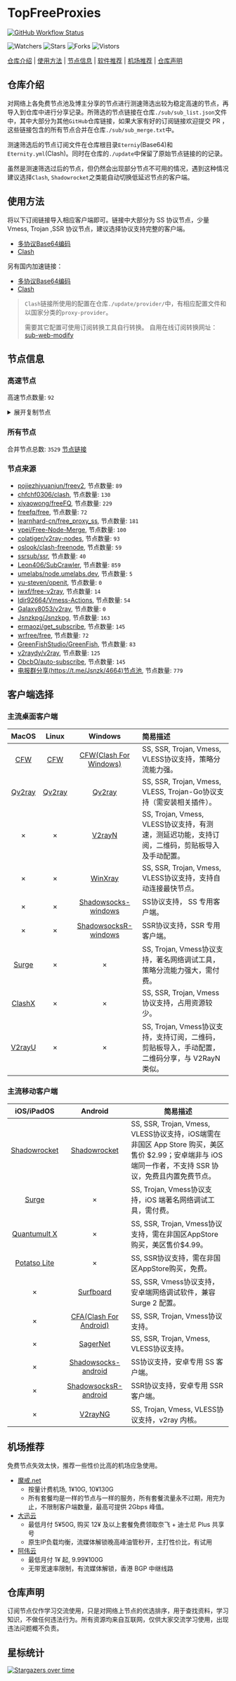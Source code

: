 # TopFreeProxies
[![GitHub Workflow Status](https://img.shields.io/github/workflow/status/alanbobs999/topfreeproxies/sub_merge?label=sub_merge)](https://github.com/alanbobs999/TopFreeProxies/actions/workflows/sub_merge.yml) 

![Watchers](https://img.shields.io/github/watchers/alanbobs999/topfreeproxies) ![Stars](https://img.shields.io/github/stars/alanbobs999/topfreeproxies) ![Forks](https://img.shields.io/github/forks/alanbobs999/topfreeproxies) ![Vistors](https://visitor-badge.laobi.icu/badge?page_id=alanbobs999.topfreeproxies)

[仓库介绍](https://github.com/alanbobs999/TopFreeProxies#仓库介绍) | [使用方法](https://github.com/alanbobs999/TopFreeProxies#使用方法) | [节点信息](https://github.com/alanbobs999/TopFreeProxies#节点信息) | [软件推荐](https://github.com/alanbobs999/TopFreeProxies#客户端选择) | [机场推荐](https://github.com/alanbobs999/TopFreeProxies#机场推荐) | [仓库声明](https://github.com/alanbobs999/TopFreeProxies#仓库声明)

## 仓库介绍
对网络上各免费节点池及博主分享的节点进行测速筛选出较为稳定高速的节点，再导入到仓库中进行分享记录。所筛选的节点链接在仓库`./sub/sub_list.json`文件中，其中大部分为其他`GitHub`仓库链接，如果大家有好的订阅链接欢迎提交 PR ，这些链接包含的所有节点合并在仓库`./sub/sub_merge.txt`中。

测速筛选后的节点订阅文件在仓库根目录`Eterniy`(Base64)和`Eternity.yml`(Clash)。同时在仓库的`./update`中保留了原始节点链接的的记录。

虽然是测速筛选过后的节点，但仍然会出现部分节点不可用的情况，遇到这种情况建议选择`Clash`, `Shadowrocket`之类能自动切换低延迟节点的客户端。

## 使用方法
将以下订阅链接导入相应客户端即可。链接中大部分为 SS 协议节点，少量 Vmess, Trojan ,SSR 协议节点，建议选择协议支持完整的客户端。

- [多协议Base64编码](https://raw.githubusercontent.com/alanbobs999/TopFreeProxies/master/Eternity)
- [Clash](https://raw.githubusercontent.com/alanbobs999/TopFreeProxies/master/Eternity.yml)

另有国内加速链接：

- [多协议Base64编码](https://raw.fastgit.org/alanbobs999/TopFreeProxies/master/Eternity)
- [Clash](https://raw.fastgit.org/alanbobs999/TopFreeProxies/master/Eternity.yml)

>`Clash`链接所使用的配置在仓库`./update/provider/`中，有相应配置文件和以国家分类的`proxy-provider`。
>
>需要其它配置可使用订阅转换工具自行转换。
>自用在线订阅转换网址：[sub-web-modify](https://sub.v1.mk/)

## 节点信息
### 高速节点
高速节点数量: `92`
<details>
  <summary>展开复制节点</summary>

    vmess://ew0KICAidiI6ICIyIiwNCiAgInBzIjogIkVYVE0zVS3pppnmuK8tbmYtaXBsYyIsDQogICJhZGQiOiAiMTIwLjIzMy4xMC41NSIsDQogICJwb3J0IjogIjQwMzA5IiwNCiAgImlkIjogImU0Y2JhODcwLWU1NDUtM2UxNy1iZDAzLWYzY2U1ZTNlMjkyZSIsDQogICJhaWQiOiAiMCIsDQogICJzY3kiOiAiYXV0byIsDQogICJuZXQiOiAid3MiLA0KICAidHlwZSI6ICJub25lIiwNCiAgImhvc3QiOiAidC5tZS92cG5oYXQiLA0KICAicGF0aCI6ICIvano2NjY2NjYiLA0KICAidGxzIjogIiIsDQogICJzbmkiOiAiIg0KfQ==
    trojan://sharecentrepro@gy.sharecentrepro.tk:34148?allowInsecure=1#CN_44
    trojan://sharecentrepro@gy.sharecentrepro.tk:17775?allowInsecure=1#CN_45
    vmess://ew0KICAidiI6ICIyIiwNCiAgInBzIjogIuWPsOa5vijmrKLov47orqLpmIVZb3V0dWJl56C06Kej6LWE5rqQ5ZCbKSIsDQogICJhZGQiOiAiMzMwdHcuZmFuczgueHl6IiwNCiAgInBvcnQiOiAiNDQzIiwNCiAgImlkIjogIjVjNzBkYTVkLWU2NDEtM2JmOC1iN2RjLTViYWJkODQzZmYzYyIsDQogICJhaWQiOiAiMiIsDQogICJzY3kiOiAiYXV0byIsDQogICJuZXQiOiAid3MiLA0KICAidHlwZSI6ICJub25lIiwNCiAgImhvc3QiOiAiMzMwdHcuZmFuczgueHl6IiwNCiAgInBhdGgiOiAiL3JheSIsDQogICJ0bHMiOiAidGxzIiwNCiAgInNuaSI6ICIiDQp9
    vmess://ew0KICAidiI6ICIyIiwNCiAgInBzIjogIlYxLSMyMDJfSVBMQy3mt7HlnLMt5Y+w5rm+X05GX3g0XzBfVjJyYXlfMjUzIiwNCiAgImFkZCI6ICJqdXppLWlwbGMwMDEuZGRucy1vaW5rLnh5eiIsDQogICJwb3J0IjogIjQwMjAyIiwNCiAgImlkIjogImU0Y2JhODcwLWU1NDUtM2UxNy1iZDAzLWYzY2U1ZTNlMjkyZSIsDQogICJhaWQiOiAiMCIsDQogICJzY3kiOiAiYXV0byIsDQogICJuZXQiOiAid3MiLA0KICAidHlwZSI6ICJub25lIiwNCiAgImhvc3QiOiAianV6aS1pcGxjMDAxLmRkbnMtb2luay54eXoiLA0KICAicGF0aCI6ICIvano2NjY2NjYiLA0KICAidGxzIjogIiIsDQogICJzbmkiOiAiIg0KfQ==
    vmess://ew0KICAidiI6ICIyIiwNCiAgInBzIjogIlYxLSMzMTBfSVBMQy3mt7HlnLMt6aaZ5rivQkdQX05GX3g0XzBfVjJyYXlfMjU5IiwNCiAgImFkZCI6ICJqdXppLWlwbGMwMDEuZGRucy1vaW5rLnh5eiIsDQogICJwb3J0IjogIjQwMzEwIiwNCiAgImlkIjogImU0Y2JhODcwLWU1NDUtM2UxNy1iZDAzLWYzY2U1ZTNlMjkyZSIsDQogICJhaWQiOiAiMCIsDQogICJzY3kiOiAiYXV0byIsDQogICJuZXQiOiAid3MiLA0KICAidHlwZSI6ICJub25lIiwNCiAgImhvc3QiOiAianV6aS1pcGxjMDAxLmRkbnMtb2luay54eXoiLA0KICAicGF0aCI6ICIvano2NjY2NjYiLA0KICAidGxzIjogIiIsDQogICJzbmkiOiAiIg0KfQ==
    vmess://ew0KICAidiI6ICIyIiwNCiAgInBzIjogIkVYVE0zVS1TRy1uZi1pcGxjIiwNCiAgImFkZCI6ICIxMjAuMjMzLjEwLjU1IiwNCiAgInBvcnQiOiAiNDAxNzUiLA0KICAiaWQiOiAiZTRjYmE4NzAtZTU0NS0zZTE3LWJkMDMtZjNjZTVlM2UyOTJlIiwNCiAgImFpZCI6ICIwIiwNCiAgInNjeSI6ICJhdXRvIiwNCiAgIm5ldCI6ICJ3cyIsDQogICJ0eXBlIjogIm5vbmUiLA0KICAiaG9zdCI6ICJ0Lm1lL3ZwbmhhdCIsDQogICJwYXRoIjogIi9qejY2NjY2NiIsDQogICJ0bHMiOiAiIiwNCiAgInNuaSI6ICIiDQp9
    vmess://ew0KICAidiI6ICIyIiwNCiAgInBzIjogInZwbmhhdC3ml6XmnKwtbmYiLA0KICAiYWRkIjogIjExMi42NC45OC4yMjAiLA0KICAicG9ydCI6ICI0MDAzOSIsDQogICJpZCI6ICJlNGNiYTg3MC1lNTQ1LTNlMTctYmQwMy1mM2NlNWUzZTI5MmUiLA0KICAiYWlkIjogIjAiLA0KICAic2N5IjogImF1dG8iLA0KICAibmV0IjogIndzIiwNCiAgInR5cGUiOiAibm9uZSIsDQogICJob3N0IjogInQubWUvdnBuaGF0IiwNCiAgInBhdGgiOiAiL2p6NjY2NjY2IiwNCiAgInRscyI6ICIiLA0KICAic25pIjogIiINCn0=
    trojan://3r90JDGBYA@185.148.14.58:53514?allowInsecure=1#IR_615+%7c49.42Mb
    ss://YWVzLTI1Ni1nY206cEtFVzhKUEJ5VFZUTHRN@149.202.82.172:443#_%e6%b3%95%e5%9b%bd_YouTubeVV%e7%a7%91%e6%8a%80_46
    vmess://ew0KICAidiI6ICIyIiwNCiAgInBzIjogIkVYVE0zVS3pppnmuK8tbmYtaXBsYyIsDQogICJhZGQiOiAiMTIwLjIzMy4xMC41NSIsDQogICJwb3J0IjogIjQwMTIzIiwNCiAgImlkIjogImU0Y2JhODcwLWU1NDUtM2UxNy1iZDAzLWYzY2U1ZTNlMjkyZSIsDQogICJhaWQiOiAiMCIsDQogICJzY3kiOiAiYXV0byIsDQogICJuZXQiOiAid3MiLA0KICAidHlwZSI6ICJub25lIiwNCiAgImhvc3QiOiAidC5tZS92cG5oYXQiLA0KICAicGF0aCI6ICIvano2NjY2NjYiLA0KICAidGxzIjogIiIsDQogICJzbmkiOiAiIg0KfQ==
    ss://YWVzLTI1Ni1nY206ZmFCQW9ENTRrODdVSkc3@169.197.142.4:2375#_US_%e7%be%8e%e5%9b%bd
    ss://YWVzLTI1Ni1nY206a0RXdlhZWm9UQmNHa0M0@169.197.142.216:8881#_US_%e7%be%8e%e5%9b%bd
    vmess://ew0KICAidiI6ICIyIiwNCiAgInBzIjogIlYzLSMzMjJf5bm/5LicLeWPsOa5vl9ORl94Ml8wX1YycmF5XzI2OCIsDQogICJhZGQiOiAianV6aXhqcC0wMDEuZGRucy1vaW5rLnh5eiIsDQogICJwb3J0IjogIjQwMzIyIiwNCiAgImlkIjogImU0Y2JhODcwLWU1NDUtM2UxNy1iZDAzLWYzY2U1ZTNlMjkyZSIsDQogICJhaWQiOiAiMCIsDQogICJzY3kiOiAiYXV0byIsDQogICJuZXQiOiAid3MiLA0KICAidHlwZSI6ICJub25lIiwNCiAgImhvc3QiOiAianV6aXhqcC0wMDEuZGRucy1vaW5rLnh5eiIsDQogICJwYXRoIjogIi9qejY2NjY2NiIsDQogICJ0bHMiOiAiIiwNCiAgInNuaSI6ICIiDQp9
    ss://YWVzLTI1Ni1nY206UENubkg2U1FTbmZvUzI3@38.75.136.139:8090#_US_%e7%be%8e%e5%9b%bd
    ss://YWVzLTI1Ni1nY206UmV4bkJnVTdFVjVBRHhH@169.197.142.216:7002#_US_%e7%be%8e%e5%9b%bd
    ss://YWVzLTI1Ni1nY206S2l4THZLendqZWtHMDBybQ@169.197.142.216:8000#_US_%e7%be%8e%e5%9b%bd
    ss://YWVzLTI1Ni1nY206VEV6amZBWXEySWp0dW9T@169.197.142.216:6697#_US_%e7%be%8e%e5%9b%bd
    ss://YWVzLTI1Ni1nY206ZzVNZUQ2RnQzQ1dsSklk@167.88.61.50:5003#_US_%e7%be%8e%e5%9b%bd
    ss://YWVzLTI1Ni1nY206ZmFCQW9ENTRrODdVSkc3@38.75.137.71:2376#_US_%e7%be%8e%e5%9b%bd
    ss://YWVzLTI1Ni1nY206ZmFCQW9ENTRrODdVSkc3@142.202.48.17:2376#_US_%e7%be%8e%e5%9b%bd
    ss://YWVzLTI1Ni1nY206a0RXdlhZWm9UQmNHa0M0@198.57.27.218:8882#_CA_%e5%8a%a0%e6%8b%bf%e5%a4%a7
    ss://YWVzLTI1Ni1nY206VEV6amZBWXEySWp0dW9T@38.75.137.71:6679#_US_%e7%be%8e%e5%9b%bd
    ss://YWVzLTI1Ni1nY206Y2RCSURWNDJEQ3duZklO@134.195.196.199:8119#_CA_%e5%8a%a0%e6%8b%bf%e5%a4%a7
    ss://YWVzLTI1Ni1nY206S2l4THZLendqZWtHMDBybQ@38.75.137.71:8000#_US_%e7%be%8e%e5%9b%bd
    vmess://ew0KICAidiI6ICIyIiwNCiAgInBzIjogIue+juWbvSjmrKLov47orqLpmIVZb3V0dWJl56C06Kej6LWE5rqQ5ZCbKSIsDQogICJhZGQiOiAiNDh1cy5mYW5zOC54eXoiLA0KICAicG9ydCI6ICI0NDMiLA0KICAiaWQiOiAiNWM3MGRhNWQtZTY0MS0zYmY4LWI3ZGMtNWJhYmQ4NDNmZjNjIiwNCiAgImFpZCI6ICIyIiwNCiAgInNjeSI6ICJhdXRvIiwNCiAgIm5ldCI6ICJ3cyIsDQogICJ0eXBlIjogIm5vbmUiLA0KICAiaG9zdCI6ICI0OHVzLmZhbnM4Lnh5eiIsDQogICJwYXRoIjogIi9yYXkiLA0KICAidGxzIjogInRscyIsDQogICJzbmkiOiAiIg0KfQ==
    ss://YWVzLTI1Ni1nY206VEV6amZBWXEySWp0dW9T@169.197.142.216:6679#_US_%e7%be%8e%e5%9b%bd
    vmess://ew0KICAidiI6ICIyIiwNCiAgInBzIjogIlYzLSMzMTlf5bm/5LicLeWPsOa5vl9ORl94Ml8wX1YycmF5XzI2NSIsDQogICJhZGQiOiAianV6aXhqcC0wMDEuZGRucy1vaW5rLnh5eiIsDQogICJwb3J0IjogIjQwMzE5IiwNCiAgImlkIjogImU0Y2JhODcwLWU1NDUtM2UxNy1iZDAzLWYzY2U1ZTNlMjkyZSIsDQogICJhaWQiOiAiMCIsDQogICJzY3kiOiAiYXV0byIsDQogICJuZXQiOiAid3MiLA0KICAidHlwZSI6ICJub25lIiwNCiAgImhvc3QiOiAianV6aXhqcC0wMDEuZGRucy1vaW5rLnh5eiIsDQogICJwYXRoIjogIi9qejY2NjY2NiIsDQogICJ0bHMiOiAiIiwNCiAgInNuaSI6ICIiDQp9
    ss://YWVzLTI1Ni1nY206a0RXdlhZWm9UQmNHa0M0@38.91.100.134:8881#_US_%e7%be%8e%e5%9b%bd
    ss://YWVzLTI1Ni1nY206ZmFCQW9ENTRrODdVSkc3@38.68.134.69:2375#_US_%e7%be%8e%e5%9b%bd
    ss://YWVzLTI1Ni1nY206S2l4THZLendqZWtHMDBybQ@38.75.136.139:8080#_US_%e7%be%8e%e5%9b%bd
    ss://YWVzLTI1Ni1nY206cEtFVzhKUEJ5VFZUTHRN@134.195.198.211:443#github.com%2ffreefq%2b-%2b%e5%8c%97%e7%be%8e%e5%9c%b0%e5%8c%ba%2b%2b16
    ss://YWVzLTI1Ni1nY206ZTRGQ1dyZ3BramkzUVk@142.202.48.17:9102#_US_%e7%be%8e%e5%9b%bd
    ss://YWVzLTI1Ni1nY206cEtFVzhKUEJ5VFZUTHRN@198.57.27.218:443#_CA_%e5%8a%a0%e6%8b%bf%e5%a4%a7
    ss://YWVzLTI1Ni1nY206UENubkg2U1FTbmZvUzI3@198.57.27.218:8091#_CA_%e5%8a%a0%e6%8b%bf%e5%a4%a7
    ss://YWVzLTI1Ni1nY206a0RXdlhZWm9UQmNHa0M0@134.195.196.132:8881#_CA_%e5%8a%a0%e6%8b%bf%e5%a4%a7
    vmess://ew0KICAidiI6ICIyIiwNCiAgInBzIjogIkVYVE0zVS3pppnmuK8tbmYtaXBsYyIsDQogICJhZGQiOiAiMTIwLjIzMy4xMC41NSIsDQogICJwb3J0IjogIjQwMzEwIiwNCiAgImlkIjogImU0Y2JhODcwLWU1NDUtM2UxNy1iZDAzLWYzY2U1ZTNlMjkyZSIsDQogICJhaWQiOiAiMCIsDQogICJzY3kiOiAiYXV0byIsDQogICJuZXQiOiAid3MiLA0KICAidHlwZSI6ICJub25lIiwNCiAgImhvc3QiOiAidC5tZS92cG5oYXQiLA0KICAicGF0aCI6ICIvano2NjY2NjYiLA0KICAidGxzIjogIiIsDQogICJzbmkiOiAiIg0KfQ==
    ss://YWVzLTI1Ni1nY206UmV4bkJnVTdFVjVBRHhH@38.68.134.190:7001#_US_%e7%be%8e%e5%9b%bd
    ss://YWVzLTI1Ni1nY206ZTRGQ1dyZ3BramkzUVk@169.197.143.157:9101#_US_%e7%be%8e%e5%9b%bd
    ss://YWVzLTI1Ni1nY206cEtFVzhKUEJ5VFZUTHRN@167.88.63.11:443#_US_%e7%be%8e%e5%9b%bd
    ss://YWVzLTI1Ni1nY206WTZSOXBBdHZ4eHptR0M@38.75.137.71:5601#_US_%e7%be%8e%e5%9b%bd
    ss://YWVzLTI1Ni1nY206S2l4THZLendqZWtHMDBybQ@38.68.134.190:8080#_US_%e7%be%8e%e5%9b%bd
    ss://YWVzLTI1Ni1nY206ZmFCQW9ENTRrODdVSkc3@38.68.135.19:2375#_US_%e7%be%8e%e5%9b%bd
    ss://YWVzLTI1Ni1nY206UmV4bkJnVTdFVjVBRHhH@198.57.27.218:7001#_CA_%e5%8a%a0%e6%8b%bf%e5%a4%a7
    ss://YWVzLTI1Ni1nY206ZTRGQ1dyZ3BramkzUVk@38.68.134.190:9101#_US_%e7%be%8e%e5%9b%bd
    ss://YWVzLTI1Ni1nY206S2l4THZLendqZWtHMDBybQ@134.195.196.231:8080#_CA_%e5%8a%a0%e6%8b%bf%e5%a4%a7
    ss://YWVzLTI1Ni1nY206ZzVNZUQ2RnQzQ1dsSklk@38.68.134.190:5004#_US_%e7%be%8e%e5%9b%bd
    ss://YWVzLTI1Ni1nY206UENubkg2U1FTbmZvUzI3@169.197.143.157:8090#_US_%e7%be%8e%e5%9b%bd
    ss://YWVzLTI1Ni1nY206WEtGS2wyclVMaklwNzQ@169.197.143.157:8008#_US_%e7%be%8e%e5%9b%bd
    ss://YWVzLTI1Ni1nY206ekROVmVkUkZQUWV4Rzl2@198.57.27.218:6379#_CA_%e5%8a%a0%e6%8b%bf%e5%a4%a7
    ss://YWVzLTI1Ni1jZmI6RkFkVXZNSlVxNXZEZ0tFcQ@213.183.59.218:9006#NL_363
    ss://YWVzLTI1Ni1nY206ZzVNZUQ2RnQzQ1dsSklk@198.57.27.218:5004#_CA_%e5%8a%a0%e6%8b%bf%e5%a4%a7
    ss://YWVzLTI1Ni1nY206Y2RCSURWNDJEQ3duZklO@169.197.143.157:8118#_US_%e7%be%8e%e5%9b%bd
    ss://YWVzLTI1Ni1nY206Y2RCSURWNDJEQ3duZklO@38.68.134.190:8118#_US_%e7%be%8e%e5%9b%bd
    ss://YWVzLTI1Ni1nY206ZmFCQW9ENTRrODdVSkc3@38.68.134.69:2376#_US_%e7%be%8e%e5%9b%bd
    ss://YWVzLTI1Ni1nY206WEtGS2wyclVMaklwNzQ@38.68.134.190:8008#_US_%e7%be%8e%e5%9b%bd
    ss://YWVzLTI1Ni1nY206S2l4THZLendqZWtHMDBybQ@167.88.62.62:8080#_US_%e7%be%8e%e5%9b%bd
    ss://YWVzLTI1Ni1nY206WTZSOXBBdHZ4eHptR0M@169.197.143.157:5001#_US_%e7%be%8e%e5%9b%bd
    vmess://ew0KICAidiI6ICIyIiwNCiAgInBzIjogIlYxLSMzMDdfSVBMQy3mt7HlnLMt6aaZ5rivSEtUX05GX3g0XzBfVjJyYXlfMjU2IiwNCiAgImFkZCI6ICJqdXppLWlwbGMwMDEuZGRucy1vaW5rLnh5eiIsDQogICJwb3J0IjogIjQwMzA3IiwNCiAgImlkIjogImU0Y2JhODcwLWU1NDUtM2UxNy1iZDAzLWYzY2U1ZTNlMjkyZSIsDQogICJhaWQiOiAiMCIsDQogICJzY3kiOiAiYXV0byIsDQogICJuZXQiOiAid3MiLA0KICAidHlwZSI6ICJub25lIiwNCiAgImhvc3QiOiAianV6aS1pcGxjMDAxLmRkbnMtb2luay54eXoiLA0KICAicGF0aCI6ICIvano2NjY2NjYiLA0KICAidGxzIjogIiIsDQogICJzbmkiOiAiIg0KfQ==
    vmess://ew0KICAidiI6ICIyIiwNCiAgInBzIjogIlYxLSMzMDZfSVBMQy3mt7HlnLMt6aaZ5rivSEtUX05GX3g0XzBfVjJyYXlfMjU1IiwNCiAgImFkZCI6ICJqdXppLWlwbGMwMDEuZGRucy1vaW5rLnh5eiIsDQogICJwb3J0IjogIjQwMzA2IiwNCiAgImlkIjogImU0Y2JhODcwLWU1NDUtM2UxNy1iZDAzLWYzY2U1ZTNlMjkyZSIsDQogICJhaWQiOiAiMCIsDQogICJzY3kiOiAiYXV0byIsDQogICJuZXQiOiAid3MiLA0KICAidHlwZSI6ICJub25lIiwNCiAgImhvc3QiOiAianV6aS1pcGxjMDAxLmRkbnMtb2luay54eXoiLA0KICAicGF0aCI6ICIvano2NjY2NjYiLA0KICAidGxzIjogIiIsDQogICJzbmkiOiAiIg0KfQ==
    vmess://ew0KICAidiI6ICIyIiwNCiAgInBzIjogIkVYVE0zVS3lj7Dmub4tbmYtaXBsYyIsDQogICJhZGQiOiAiMTIwLjIzMy4xMC41NSIsDQogICJwb3J0IjogIjQwMjAyIiwNCiAgImlkIjogImU0Y2JhODcwLWU1NDUtM2UxNy1iZDAzLWYzY2U1ZTNlMjkyZSIsDQogICJhaWQiOiAiMCIsDQogICJzY3kiOiAiYXV0byIsDQogICJuZXQiOiAid3MiLA0KICAidHlwZSI6ICJub25lIiwNCiAgImhvc3QiOiAidC5tZS92cG5oYXQiLA0KICAicGF0aCI6ICIvano2NjY2NjYiLA0KICAidGxzIjogIiIsDQogICJzbmkiOiAiIg0KfQ==
    vmess://ew0KICAidiI6ICIyIiwNCiAgInBzIjogIlYxLSMzMDlfSVBMQy3mt7HlnLMt6aaZ5rivQkdQX05GX3g0XzBfVjJyYXlfMjU4IiwNCiAgImFkZCI6ICJqdXppLWlwbGMwMDEuZGRucy1vaW5rLnh5eiIsDQogICJwb3J0IjogIjQwMzA5IiwNCiAgImlkIjogImU0Y2JhODcwLWU1NDUtM2UxNy1iZDAzLWYzY2U1ZTNlMjkyZSIsDQogICJhaWQiOiAiMCIsDQogICJzY3kiOiAiYXV0byIsDQogICJuZXQiOiAid3MiLA0KICAidHlwZSI6ICJub25lIiwNCiAgImhvc3QiOiAianV6aS1pcGxjMDAxLmRkbnMtb2luay54eXoiLA0KICAicGF0aCI6ICIvano2NjY2NjYiLA0KICAidGxzIjogIiIsDQogICJzbmkiOiAiIg0KfQ==
    ss://YWVzLTEyOC1jZmI6UWF6RWRjVGdiMTU5QCQq@14.29.124.168:25231#%e4%b8%ad%e5%9b%bd-ss-14.29.124.16825231-%e5%8f%af%e7%94%a8-%e7%9b%b4%e8%bf%9e-%e5%ae%8c%e5%85%a8%e4%b8%8d%e6%94%af%e6%8c%81NF
    vmess://ew0KICAidiI6ICIyIiwNCiAgInBzIjogInZwbnBvb2wt6aaZ5rivSEtULW5mIiwNCiAgImFkZCI6ICIxMjAuMjMyLjgyLjE1NyIsDQogICJwb3J0IjogIjQwMjM5IiwNCiAgImlkIjogImU0Y2JhODcwLWU1NDUtM2UxNy1iZDAzLWYzY2U1ZTNlMjkyZSIsDQogICJhaWQiOiAiMCIsDQogICJzY3kiOiAiYXV0byIsDQogICJuZXQiOiAid3MiLA0KICAidHlwZSI6ICJub25lIiwNCiAgImhvc3QiOiAidC5tZS92cG5oYXQiLA0KICAicGF0aCI6ICIvano2NjY2NjYiLA0KICAidGxzIjogIiIsDQogICJzbmkiOiAiIg0KfQ==
    ss://YWVzLTEyOC1jZmI6UWF6RWRjVGdiMTU5QCQq@14.29.124.168:25218#CN_%e6%b2%b9%e7%ae%a1%2bTG%2b8%e5%ba%a6%e7%a7%91%e6%8a%80
    vmess://ew0KICAidiI6ICIyIiwNCiAgInBzIjogIlYzLSMzMjBf5bm/5LicLeWPsOa5vl9ORl94Ml8wX1YycmF5XzI2NiIsDQogICJhZGQiOiAianV6aXhqcC0wMDEuZGRucy1vaW5rLnh5eiIsDQogICJwb3J0IjogIjQwMzIwIiwNCiAgImlkIjogImU0Y2JhODcwLWU1NDUtM2UxNy1iZDAzLWYzY2U1ZTNlMjkyZSIsDQogICJhaWQiOiAiMCIsDQogICJzY3kiOiAiYXV0byIsDQogICJuZXQiOiAid3MiLA0KICAidHlwZSI6ICJub25lIiwNCiAgImhvc3QiOiAianV6aXhqcC0wMDEuZGRucy1vaW5rLnh5eiIsDQogICJwYXRoIjogIi9qejY2NjY2NiIsDQogICJ0bHMiOiAiIiwNCiAgInNuaSI6ICIiDQp9
    vmess://ew0KICAidiI6ICIyIiwNCiAgInBzIjogInZwbnBvb2wt6aaZ5rivSEtUIiwNCiAgImFkZCI6ICIxMjAuMjMyLjgyLjE1NyIsDQogICJwb3J0IjogIjQwMjYyIiwNCiAgImlkIjogImU0Y2JhODcwLWU1NDUtM2UxNy1iZDAzLWYzY2U1ZTNlMjkyZSIsDQogICJhaWQiOiAiMCIsDQogICJzY3kiOiAiYXV0byIsDQogICJuZXQiOiAid3MiLA0KICAidHlwZSI6ICJub25lIiwNCiAgImhvc3QiOiAidC5tZS92cG5oYXQiLA0KICAicGF0aCI6ICIvano2NjY2NjYiLA0KICAidGxzIjogIiIsDQogICJzbmkiOiAiIg0KfQ==
    ss://YWVzLTEyOC1jZmI6UWF6RWRjVGdiMTU5QCQq@14.29.124.168:25230#%e4%b8%ad%e5%9b%bd-ss-14.29.124.16825230-%e5%8f%af%e7%94%a8-%e7%9b%b4%e8%bf%9e-%e5%ae%8c%e5%85%a8%e4%b8%8d%e6%94%af%e6%8c%81NF
    vmess://ew0KICAidiI6ICIyIiwNCiAgInBzIjogIlYyLSMyMzhf5bm/5LicLemmmea4r0hLVF9ORl94MV81X1YycmF5XzI3NyIsDQogICJhZGQiOiAianpkamQtMDEuZGRucy1vaW5rLnh5eiIsDQogICJwb3J0IjogIjQwMjM4IiwNCiAgImlkIjogImU0Y2JhODcwLWU1NDUtM2UxNy1iZDAzLWYzY2U1ZTNlMjkyZSIsDQogICJhaWQiOiAiMCIsDQogICJzY3kiOiAiYXV0byIsDQogICJuZXQiOiAid3MiLA0KICAidHlwZSI6ICJub25lIiwNCiAgImhvc3QiOiAianpkamQtMDEuZGRucy1vaW5rLnh5eiIsDQogICJwYXRoIjogIi9qejY2NjY2NiIsDQogICJ0bHMiOiAiIiwNCiAgInNuaSI6ICIiDQp9
    ss://YWVzLTEyOC1jZmI6UWF6RWRjVGdiMTU5QCQq@14.29.124.168:25266#%e8%bf%99%e4%ba%9b%e8%8a%82%e7%82%b9%e5%8f%aa%e8%83%bd%e5%a4%87%e7%94%a8%e6%88%96%e8%80%85%e9%98%b2%e6%ad%a2%e5%a4%b1%e8%81%94%ef%bc%8c%e8%99%bd%e7%84%b6%e8%b4%a8%e9%87%8f%e5%b9%b6%e4%b8%8d%e6%98%af%e5%be%88%e5%a5%bd%ef%bc%8c%e4%b9%9f%e8%af%b7%e4%bd%8e%e8%b0%83%e4%bd%bf%e7%94%a8)
    trojan://d0173f59-c7e7-4bb0-bc09-3da657c70dd6@hkmf2.speedcncnforward2.tk:8443?allowInsecure=0#%e7%be%8e%e5%9b%bd(%e6%ac%a2%e8%bf%8e%e8%ae%a2%e9%98%85Youtube%e7%a0%b4%e8%a7%a3%e8%b5%84%e6%ba%90%e5%90%9b)
    vmess://ew0KICAidiI6ICIyIiwNCiAgInBzIjogIkVYVE0zVS3pppnmuK9IS1QtbmYtaXBsYyIsDQogICJhZGQiOiAiMTIwLjIzMy4xMC41NSIsDQogICJwb3J0IjogIjQwMzA2IiwNCiAgImlkIjogImU0Y2JhODcwLWU1NDUtM2UxNy1iZDAzLWYzY2U1ZTNlMjkyZSIsDQogICJhaWQiOiAiMCIsDQogICJzY3kiOiAiYXV0byIsDQogICJuZXQiOiAid3MiLA0KICAidHlwZSI6ICJub25lIiwNCiAgImhvc3QiOiAidC5tZS92cG5oYXQiLA0KICAicGF0aCI6ICIvano2NjY2NjYiLA0KICAidGxzIjogIiIsDQogICJzbmkiOiAiIg0KfQ==
    vmess://ew0KICAidiI6ICIyIiwNCiAgInBzIjogInZwbnBvb2wt6aaZ5rivSEtULW5mIiwNCiAgImFkZCI6ICIxMjAuMjMyLjgyLjE1NyIsDQogICJwb3J0IjogIjQwMjM4IiwNCiAgImlkIjogImU0Y2JhODcwLWU1NDUtM2UxNy1iZDAzLWYzY2U1ZTNlMjkyZSIsDQogICJhaWQiOiAiMCIsDQogICJzY3kiOiAiYXV0byIsDQogICJuZXQiOiAid3MiLA0KICAidHlwZSI6ICJub25lIiwNCiAgImhvc3QiOiAidC5tZS92cG5oYXQiLA0KICAicGF0aCI6ICIvano2NjY2NjYiLA0KICAidGxzIjogIiIsDQogICJzbmkiOiAiIg0KfQ==
    vmess://ew0KICAidiI6ICIyIiwNCiAgInBzIjogIlYzLSMyM1/lub/kuJwt6aaZ5rivSEtCTl9ORl94MV81X1YycmF5XzI4NSIsDQogICJhZGQiOiAianpkamQtMDEuZGRucy1vaW5rLnh5eiIsDQogICJwb3J0IjogIjQwMDIzIiwNCiAgImlkIjogImU0Y2JhODcwLWU1NDUtM2UxNy1iZDAzLWYzY2U1ZTNlMjkyZSIsDQogICJhaWQiOiAiMCIsDQogICJzY3kiOiAiYXV0byIsDQogICJuZXQiOiAid3MiLA0KICAidHlwZSI6ICJub25lIiwNCiAgImhvc3QiOiAianpkamQtMDEuZGRucy1vaW5rLnh5eiIsDQogICJwYXRoIjogIi9qejY2NjY2NiIsDQogICJ0bHMiOiAiIiwNCiAgInNuaSI6ICIiDQp9
    trojan://e816d28a-c617-4954-87f6-aac16c3189f5@hkmf2.speedcncnforward2.tk:8443?allowInsecure=0#%e7%be%8e%e5%9b%bd(%e6%ac%a2%e8%bf%8e%e8%ae%a2%e9%98%85Youtube%e7%a0%b4%e8%a7%a3%e8%b5%84%e6%ba%90%e5%90%9b)
    ss://YWVzLTI1Ni1jZmI6NDQxNTkzNDI5NQ@101.91.121.247:50004#%e8%bf%99%e4%ba%9b%e8%8a%82%e7%82%b9%e5%8f%aa%e8%83%bd%e5%a4%87%e7%94%a8%e6%88%96%e8%80%85%e9%98%b2%e6%ad%a2%e5%a4%b1%e8%81%94%ef%bc%8c%e8%99%bd%e7%84%b6%e8%b4%a8%e9%87%8f%e5%b9%b6%e4%b8%8d%e6%98%af%e5%be%88%e5%a5%bd%ef%bc%8c%e4%b9%9f%e8%af%b7%e4%bd%8e%e8%b0%83%e4%bd%bf%e7%94%a8)
    vmess://ew0KICAidiI6ICIyIiwNCiAgInBzIjogIuWKoOaLv+Wkpyh5dWRvdTY2X2NvbeeOieixhuWIhuS6qylfMTgiLA0KICAiYWRkIjogImluZ3Jlc3MtaTEub25lYm94Ni5vcmciLA0KICAicG9ydCI6ICIzODcwMSIsDQogICJpZCI6ICI3OTM4NjY4NS0xNmRhLTMyN2MtOWUxNC1hYTZkNzAyZDg2YmMiLA0KICAiYWlkIjogIjEiLA0KICAic2N5IjogImF1dG8iLA0KICAibmV0IjogIndzIiwNCiAgInR5cGUiOiAibm9uZSIsDQogICJob3N0IjogImluZ3Jlc3MtaTEub25lYm94Ni5vcmciLA0KICAicGF0aCI6ICIvaGxzL2NjdHY1cGhkLm0zdTgiLA0KICAidGxzIjogIiIsDQogICJzbmkiOiAiIg0KfQ==
    vmess://ew0KICAidiI6ICIyIiwNCiAgInBzIjogIjI4576O5Zu94oie55u06L+eIiwNCiAgImFkZCI6ICI0NS4zMi45NC4xNjYiLA0KICAicG9ydCI6ICIzMTY3NiIsDQogICJpZCI6ICI2ZjNlYzQ1Yy01MjgzLTQwZTgtYWVhOS03NzQ5ZjRjNzU3NTMiLA0KICAiYWlkIjogIjAiLA0KICAic2N5IjogImF1dG8iLA0KICAibmV0IjogImh0dHAiLA0KICAidHlwZSI6ICJub25lIiwNCiAgImhvc3QiOiAiNDUuMzIuOTQuMTY2IiwNCiAgInBhdGgiOiAiLyIsDQogICJ0bHMiOiAiIiwNCiAgInNuaSI6ICIiDQp9
    ss://YWVzLTI1Ni1jZmI6YTNHRll0MzZTbTgyVnlzOQ@213.183.63.218:9000#LT_269
    ss://YWVzLTEyOC1jZmI6UWF6RWRjVGdiMTU5QCQq@14.29.124.168:25270#_581%2b%7c10.36Mb
    ss://YWVzLTI1Ni1jZmI6RkFkVXZNSlVxNXZEZ0tFcQ@213.183.63.217:9006#LT_261
    trojan://eb40a3f4-3b04-4a1c-993d-d71b44fee92c@hkmf2.speedcncnforward2.tk:8443?allowInsecure=1&sni=hkmf2.speedcncnforward2.tk#%e9%a6%99%e6%b8%af%e8%8a%82%e7%82%b92(%e5%85%8d%e8%b4%b9)%e5%80%8d%e7%8e%87(x0.01)
    ss://YWVzLTI1Ni1jZmI6WnBORERLUnU5TWFnTnZhZg@213.183.63.217:9015#LT_274
    ss://YWVzLTI1Ni1jZmI6OVh3WXlac0s4U056UUR0WQ@213.183.59.185:9059#NL_372
    ss://YWVzLTI1Ni1jZmI6cnBnYk5uVTlyRERVNGFXWg@213.183.63.217:9094#LT_270
    ssr://MjEzLjE4My41My4xNzc6OTA4NDpvcmlnaW46YWVzLTI1Ni1jZmI6cGxhaW46WXpOT2RFaEtOWFZxVmpKMFIwUm1hZy8_cmVtYXJrcz1URlJmTXpFMSZwcm90b3BhcmFtPSZvYmZzcGFyYW09Jmdyb3VwPVUxTlNVSEp2ZG1sa1pYSQ
    ssr://MjEzLjE4My41My4yMDA6OTAzMTpvcmlnaW46YWVzLTI1Ni1jZmI6cGxhaW46UW5kalFWVmFhemhvVlVaQmEwUkhUZy8_cmVtYXJrcz1PdVNfaE9lOWwtYVdyeTF6YzNJdE1qRXpMakU0TXk0MU15NHlNREE2T1RBek1TM2xqNl9ubEtndDU1dTA2TC1lTGVTN2hlYVVyLWFNZ2VTX2hPZTlsLWFXci1pQmxPbUNwdVdjc09XTXVrNUc2SWVxNVlpMjVZbW4mcHJvdG9wYXJhbT0mb2Jmc3BhcmFtPSZncm91cD1VMU5TVUhKdmRtbGtaWEk
    ssr://MjEzLjE4My41My4xNzc6OTAyMDpvcmlnaW46YWVzLTI1Ni1jZmI6cGxhaW46UWs1dFFWaFllRUZJV1hCVVVtUjZkUS8_cmVtYXJrcz1PdVNfaE9lOWwtYVdyeTF6YzNJdE1qRXpMakU0TXk0MU15NHhOemM2T1RBeU1DM2xqNl9ubEtndDU1dTA2TC1lTGVTN2hlYVVyLWFNZ2VTX2hPZTlsLWFXci1pQmxPbUNwdVdjc09XTXVrNUc2SWVxNVlpMjVZbW4mcHJvdG9wYXJhbT0mb2Jmc3BhcmFtPSZncm91cD1VMU5TVUhKdmRtbGtaWEk
    ss://YWVzLTI1Ni1jZmI6U0JNN1I4ODNqQm1ucWU2Qw@213.183.53.202:9053#LT_251
    ssr://MjEzLjE4My41My4xNzc6OTAzMTpvcmlnaW46YWVzLTI1Ni1jZmI6cGxhaW46UW5kalFWVmFhemhvVlVaQmEwUkhUZy8_cmVtYXJrcz1URlJmTWprdyZwcm90b3BhcmFtPSZvYmZzcGFyYW09Jmdyb3VwPVUxTlNVSEp2ZG1sa1pYSQ
    ssr://MjEzLjE4My41My4xNzc6OTAxMTpvcmlnaW46YWVzLTI1Ni1jZmI6cGxhaW46VFROME1scEZVV05OUjFKWFFtcFNZUS8_cmVtYXJrcz1URlJmTXpFNSZwcm90b3BhcmFtPSZvYmZzcGFyYW09Jmdyb3VwPVUxTlNVSEp2ZG1sa1pYSQ
    ss://YWVzLTI1Ni1jZmI6VFBxWDhlZGdiQVVSY0FNYg@103.172.116.8:9079#SG_9079%2b%40WangCai_1%2b(3)
    

</details>

### 所有节点
合并节点总数: `3529`
[节点链接](https://raw.githubusercontent.com/alanbobs999/TopFreeProxies/master/sub/sub_merge.txt)

### 节点来源
- [pojiezhiyuanjun/freev2](https://github.com/pojiezhiyuanjun/freev2), 节点数量: `89`
- [chfchf0306/clash](https://github.com/chfchf0306/clash), 节点数量: `130`
- [xiyaowong/freeFQ](https://github.com/xiyaowong/freeFQ), 节点数量: `229`
- [freefq/free](https://github.com/freefq/free), 节点数量: `72`
- [learnhard-cn/free_proxy_ss](https://github.com/learnhard-cn/free_proxy_ss), 节点数量: `181`
- [vpei/Free-Node-Merge](https://github.com/vpei/Free-Node-Merge), 节点数量: `100`
- [colatiger/v2ray-nodes](https://github.com/colatiger/v2ray-nodes), 节点数量: `93`
- [oslook/clash-freenode](https://github.com/oslook/clash-freenode), 节点数量: `59`
- [ssrsub/ssr](https://github.com/ssrsub/ssr), 节点数量: `40`
- [Leon406/SubCrawler](https://github.com/Leon406/SubCrawler), 节点数量: `859`
- [umelabs/node.umelabs.dev](https://github.com/umelabs/node.umelabs.dev), 节点数量: `5`
- [yu-steven/openit](https://github.com/yu-steven/openit), 节点数量: `0`
- [iwxf/free-v2ray](https://github.com/iwxf/free-v2ray), 节点数量: `14`
- [ldir92664/Vmess-Actions](https://github.com/ldir92664/Vmess-Actions), 节点数量: `54`
- [Galaxy8053/v2ray](https://github.com/Galaxy8053/v2ray), 节点数量: `0`
- [Jsnzkpg/Jsnzkpg](https://github.com/Jsnzkpg/Jsnzkpg), 节点数量: `163`
- [ermaozi/get_subscribe](https://github.com/ermaozi/get_subscribe), 节点数量: `145`
- [wrfree/free](https://github.com/wrfree/free), 节点数量: `72`
- [GreenFishStudio/GreenFish](https://github.com/GreenFishStudio/GreenFish), 节点数量: `83`
- [v2raydy/v2ray](https://github.com/v2raydy/v2ray), 节点数量: `125`
- [ObcbO/auto-subscribe](https://github.com/ObcbO/auto-subscribe), 节点数量: `145`
- [电报群分享(https://t.me/Jsnzk/4664)节点池](https://pool.jinxnet.xyz), 节点数量: `779`

## 客户端选择
### 主流桌面客户端
|                            MacOS                             |                            Linux                             |                           Windows                            | 简易描述                                           |
| :----------------------------------------------------------: | :----------------------------------------------------------: | :----------------------------------------------------------: | :------------------------------------------------- |
| [CFW](https://github.com/Fndroid/clash_for_windows_pkg/releases) | [CFW](https://github.com/Fndroid/clash_for_windows_pkg/releases) | [CFW(Clash For Windows)](https://github.com/Fndroid/clash_for_windows_pkg/releases) | SS, SSR, Trojan, Vmess, VLESS协议支持，策略分流能力强。            |
|     [Qv2ray](https://github.com/Qv2ray/Qv2ray/releases)      |     [Qv2ray](https://github.com/Qv2ray/Qv2ray/releases)      |     [Qv2ray](https://github.com/Qv2ray/Qv2ray/releases)      | SS, SSR, Trojan, Vmess, VLESS, Trojan-Go协议支持（需安装相关插件）。 |
|                              ×                               |                              ×                               |      [V2rayN](https://github.com/2dust/v2rayN/releases)      | SS, Trojan, Vmess, VLESS协议支持，有测速，测延迟功能，支持订阅，二维码，剪贴板导入及手动配置。                 |
|                              ×                               |                              ×                               |    [WinXray](https://github.com/TheMRLL/winxray/releases)    | SS, SSR, Trojan, Vmess, VLESS协议支持，支持自动连接最快节点。            |
|                              ×                               |                              ×                               | [Shadowsocks-windows](https://github.com/shadowsocks/shadowsocks-windows/releases) | SS协议支持， SS 专用客户端。                                       |
|                              ×                               |                              ×                               | [ShadowsocksR-windows](https://github.com/HMBSbige/ShadowsocksR-Windows/releases) | SSR协议支持，SSR 专用客户端。                                      |
|                [Surge](https://nssurge.com/)                 |                              ×                               |                              ×                               | SS, Trojan, Vmess协议支持，著名网络调试工具，策略分流能力强大，需付费。                        |
|   [ClashX](https://github.com/yichengchen/clashX/releases)   |                              ×                               |                              ×                               | SS, SSR, Trojan, Vmess协议支持，占用资源较少。                   |
|      [V2rayU](https://github.com/yanue/V2rayU/releases)      |                              ×                               |                              ×                               | SS, Trojan, Vmess协议支持，支持订阅，二维码，剪贴板导入，手动配置，二维码分享，与 V2RayN 类似。                        |

### 主流移动客户端
|                          iOS/iPadOS                          |                           Android                            | 简易描述                                                     |
| :----------------------------------------------------------: | :----------------------------------------------------------: | ------------------------------------------------------------ |
| [Shadowrocket](https://apps.apple.com/us/app/shadowrocket/id932747118) | [Shadowrocket](https://play.google.com/store/apps/details?id=com.v2cross.proxy) | SS, SSR, Trojan, Vmess, VLESS协议支持，iOS端需在非国区 App Store 购买，美区售价 $2.99；安卓端非与 iOS 端同一作者，不支持 SSR 协议，免费且内置免费节点。 |
|                [Surge](https://nssurge.com/)                 |                              ×                               | SS, Trojan, Vmess协议支持，iOS 端著名网络调试工具，需付费。                                  |
| [Quantumult X](https://apps.apple.com/us/app/quantumult-x/id1443988620) |                              ×                               | SS, SSR, Trojan, Vmess协议支持，需在非国区AppStore购买，美区售价$4.99。 |
| [Potatso Lite](https://apps.apple.com/us/app/potatso-lite/id1239860606) |                              ×                               | SS, SSR协议支持，需在非国区AppStore购买，免费。              |
|                              ×                               | [Surfboard](https://play.google.com/store/apps/details?id=com.getsurfboard) | SS, SSR, Vmess协议支持，安卓端网络调试软件，兼容 Surge 2 配置。 |
|                              ×                               | [CFA(Clash For Android)](https://github.com/Kr328/ClashForAndroid/releases) | SS, SSR, Trojan, Vmess协议支持。                             |
|                              ×                               |  [SagerNet](https://github.com/SagerNet/SagerNet/releases)   | SS, SSR, Trojan, Vmess, VLESS协议支持。                      |
|                              ×                               | [Shadowsocks-android](https://github.com/shadowsocks/shadowsocks-android/releases) | SS协议支持，安卓专用 SS 客户端。                                                 |
|                              ×                               | [ShadowsocksR-android](https://github.com/HMBSbige/ShadowsocksR-Android/releases) | SSR协议支持，安卓专用 SSR 客户端。                                                |
|                              ×                               |     [V2rayNG](https://github.com/2dust/v2rayNG/releases)     | SS, Trojan, Vmess, VLESS协议支持，v2ray 内核。                           |

## 机场推荐
免费节点失效太快，推荐一些性价比高的机场应急使用。
- [魔戒.net](https://www.mojie.cyou/#/register?code=sAbl0qtT)
  - 按量计费机场, 1¥10G, 10¥130G
  - 所有套餐均是一样的节点与一样的服务，所有套餐流量永不过期，用完为止，不限制客户端数量，最高可提供 2Gbps 峰值。
- [大迅云](https://daxun.club/#/register?code=JPmAFPav)
  - 最低月付 5¥50G, 购买 12¥ 及以上套餐免费领取奈飞 + 迪士尼 Plus 共享号
  - 原生IP负载均衡，流媒体解锁晚高峰油管秒开，主打性价比，有试用
- [阿伟云](https://awslcn.xyz/#/register?code=8C18uZwl)
  - 最低月付 1¥ 起, 9.99¥100G
  - 无带宽速率限制，有流媒体解锁，香港 BGP 中继线路

## 仓库声明
订阅节点仅作学习交流使用，只是对网络上节点的优选排序，用于查找资料，学习知识，不做任何违法行为。所有资源均来自互联网，仅供大家交流学习使用，出现违法问题概不负责。

## 星标统计
[![Stargazers over time](https://starchart.cc/alanbobs999/TopFreeProxies.svg)](https://starchart.cc/alanbobs999/TopFreeProxies)
